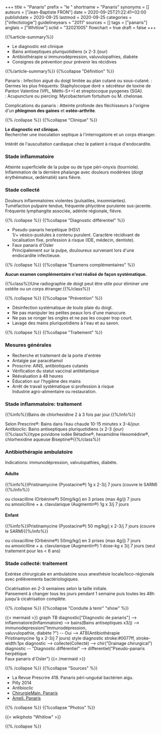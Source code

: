 +++
title = "Panaris"
prefix = "le "
shortname = "Panaris"
synonyms = []
auteurs = ["Jean-Baptiste FRON"]
date = 2020-09-25T21:22:41+02:00
publishdate = 2020-09-25
lastmod = 2020-09-25
categories = ["infectiologie"]
guidelineyears = "2011"
sources = []
tags = ["panaris"]
anglais = ["Whitlow"]
sctid = "32021005"
flowchart = true
draft = false
+++

{{%article-summary%}}

- Le diagnostic est clinique
- Bains antiseptiques pluriquotidiens (x 2-3 /jour)
- Antibiothérapie si immunodépression, valuvulopathies, diabète
- Consignes de prévention pour prévenir les récidives

{{%/article-summary%}}
{{%collapse "Définition" %}}

Panaris
: Infection aiguë du doigt limitée au plan cutané ou sous-cutané.
: Germes les plus fréquents: Staphylocoque doré ± sécréteur de toxine de Panton Valentine (VPL, Méthi-S++) et streptocoque pyogenes (SGA).  
: Acupuncture ou piercing: Mycobacterium fortuitum ou M. chelonae.

Complications du panaris
: Atteinte profonde des fléchisseurs à l'origine d'un **phlegmon des gaines** et **ostéo-arthrite**.

{{% /collapse %}}
{{%collapse "Clinique" %}}

**Le diagnostic est clinique.**  
Rechercher une inoculation septique à l'interrogatoire et un corps étranger.

Intérêt de l'auscultation cardiaque chez le patient à risque d'endocardite.

### Stade inflammatoire

Atteinte superficielle de la pulpe ou de type péri-onyxis (tourniole).  
Inflammation de la dernière phalange avec douleurs modérées (doigt érythémateux, œdématié) sans fièvre.

### Stade collecté

Douleurs inflammatoires violentes (pulsatiles, insomniantes).  
Tuméfaction pulpaire tendue, fréquente phlyctène purulente sus-jacente.  
Fréquente lymphangite associée, adénite régionale, fièvre.

{{% /collapse %}}
{{%collapse "Diagnostic différentiel" %}}

- Pseudo-panaris herpétique (HSV)  
1/+ vésico-pustules à contenu purulent. Caractère récidivant de localisation fixe, profession à risque (IDE, médecin, dentiste).  
- Faux panaris d'Osler  
Principalement sur la pulpe, douloureux survenant lors d'une endocardite infectieuse.

{{% /collapse %}}
{{%collapse "Examens complémentaires" %}}

**Aucun examen complémentaire n'est réalisé de façon systématique.**

{{%class%}}Une radiographie de doigt peut être utile pour éliminer une ostéite ou un corps étranger.{{%/class%}}

{{% /collapse %}}
{{%collapse "Prévention" %}}

- Désinfection systématique de toute plaie du doigt.
- Ne pas manipuler les petites peaux lors d'une manucure.
- Ne pas se ronger les ongles et ne pas les couper trop court.
- Lavage des mains pluriquotidiens à l'eau et au savon.

{{% /collapse %}}
{{%collapse "Traitement" %}}

### Mesures générales

- Recherche et traitement de la porte d'entrée
- Antalgie par paracétamol
- Proscrire: AINS, antibiotiques cutanés
- Vérification du statut vaccinal antitétanique
- Réévaluation à 48 heures
- Éducation sur l'hygiène des mains
- Arrêt de travail systématique si profession à risque  
Industrie agro-alimentaire ou restauration.

### Stade inflammatoire: traitement

{{%info%}}Bains de chlorhexidine 2 à 3 fois par jour.{{%/info%}}

Selon Prescrire®: Bains dans l’eau chaude 10-15 minutes x 3-4/jour.  
Antibioclic: Bains antiseptiques pluriquotidiens (x 2-3 /jour)  
{{%class%}}type povidone iodée Bétadine®, hexamidine Hexomédine®, chlorhexidine aqueuse Biseptine®{{%/class%}}

### Antibiothérapie ambulatoire

Indications: immunodépression, valvulopathies, diabète.

#### Adulte

{{%info%}}Pristinamycine (Pyostacine®) 1g x 2-3/j 7 jours (couvre le SARM){{%/info%}}

ou cloxacilline (Orbénine®) 50mg/kg/j en 3 prises (max 4g/j) 7 jours  
ou amoxicilline + a. clavulanique (Augmentin®) 1g x 3/j 7 jours

#### Enfant

{{%info%}}Pristinamycine (Pyostacine®)  50 mg/kg/j x 2-3/j 7 jours (couvre le SARM){{%/info%}}

ou cloxacilline (Orbénine®) 50mg/kg/j en 3 prises (max 4g/j) 7 jours  
ou amoxicilline + a. clavulanique (Augmentin®) 1 dose-kg x 3/j 7 jours (seul traitement pour les < 6 ans)

### Stade collecté: traitement

Exérèse chirurgicale en ambulatoire sous anesthésie locale/loco-régionale avec prélèvements bactériologiques.

Cicatrisation en 2-3 semaines selon la taille initiale.  
Pansement à changer tous les jours pendant 1 semaine puis toutes les 48h jusqu'à cicatrisation complète.

{{% /collapse %}}
{{%collapse "Conduite à tenir" "show" %}}

{{< mermaid >}}
graph TB
  diagnostic["Diagnostic de panaris"] --> inflammatoire(Inflammatoire) --> bains(Bains antiseptiques x3/j) --> immunodepression("Immunodépression,<br>valuvulopathie, diabète ?") -- Oui --> ATB(Antibiothérapie<br>Pristinamycine 1g x 2-3/j 7 jours)
  style diagnostic stroke:#0077ff, stroke-width:1px
  diagnostic --> collecte(Collecté) --> chir("Drainage chirurgical")
  diagnostic -- "Diagnostic différentiel" --> differentiel("Pseudo-panaris herpétique<br>Faux panaris d'Osler")
{{< /mermaid >}}

{{% /collapse %}}
{{%collapse "Sources" %}}

- La Revue Prescrire 418. Panaris péri-unguéal bactérien aigu.
- Pilly 2014
- Antibioclic
- [ChirurgieMain. Panaris](http://chirurgiemain.fr/pathologies-main-poignet/traumatismes/panaris/)
- [Ameli. Panaris](https://www.ameli.fr/assure/sante/themes/panaris)

{{% /collapse %}}
{{%collapse "Photos" %}}

{{< wikiphoto "Whitlow" >}}

{{% /collapse %}}
